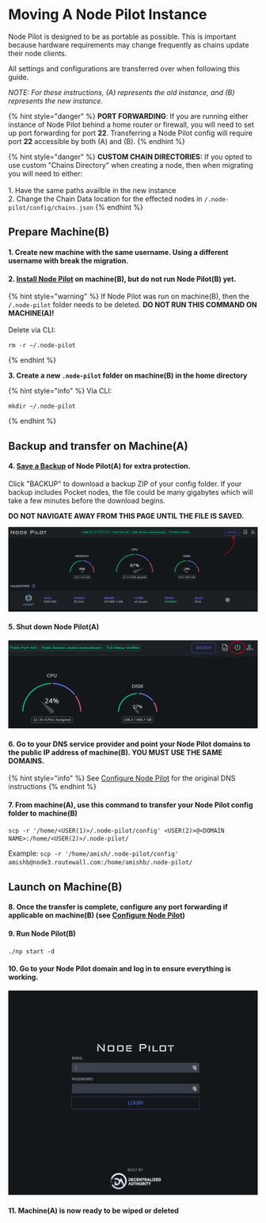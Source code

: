 # Moving A Node Pilot Instance

Node Pilot is designed to be as portable as possible. This is important because hardware requirements may change frequently as chains update their node clients.

All settings and configurations are transferred over when following this guide.

_NOTE: For these instructions, (A) represents the old instance, and (B) represents the new instance._

{% hint style="danger" %}
**PORT FORWARDING**: If you are running either instance of Node Pilot behind a home router or firewall, you will need to set up port forwarding for port **22**. Transferring a Node Pilot config will require port **22** accessible by both (A) and (B).
{% endhint %}

{% hint style="danger" %}
**CUSTOM CHAIN DIRECTORIES:** If you opted to use custom "Chains Directory" when creating a node, then when migrating you will need to either:\
\
1\. Have the same paths availble in the new instance\
2\. Change the Chain Data location for the effected nodes in `/.node-pilot/config/chains.json`
{% endhint %}

## Prepare Machine(B)

#### 1. Create new machine with the same username. Using a different username with break the migration.

#### 2. [Install Node Pilot](../install.md) on machine(B), but do not run Node Pilot(B) yet.

{% hint style="warning" %}
If Node Pilot was run on machine(B), then the `/.node-pilot` folder needs to be deleted. **DO NOT RUN THIS COMMAND ON MACHINE(A)!**\
\
Delete via CLI:

```
rm -r ~/.node-pilot
```
{% endhint %}

**3. Create a new `.node-pilot` folder on machine(B) in the home directory**

{% hint style="info" %}
Via CLI:

```
mkdir ~/.node-pilot
```
{% endhint %}

## Backup and transfer on Machine(A)

#### 4. [Save a Backup](../backup-node-pilot.md) of Node Pilot(A) for extra protection.

Click "BACKUP" to download a backup ZIP of your config folder. If your backup includes Pocket nodes, the file could be many gigabytes which will take a few minutes before the download begins.

**DO NOT NAVIGATE AWAY FROM THIS PAGE UNTIL THE FILE IS SAVED.**

![](<../../.gitbook/assets/backup (1).png>)

#### 5. Shut down Node Pilot(A)

![](<../../.gitbook/assets/image (85).png>)

#### 6. Go to your DNS service provider and point your Node Pilot domains to the public IP address of machine(B). YOU MUST USE THE SAME DOMAINS.

{% hint style="info" %}
See [Configure Node Pilot](../configure/user-dns-ports-tls.md) for the original DNS instructions&#x20;
{% endhint %}

#### 7. From machine(A), use this command to transfer your Node Pilot config folder to machine(B)

```
scp -r '/home/<USER(1)>/.node-pilot/config' <USER(2)>@<DOMAIN NAME>:/home/<USER(2)>/.node-pilot/
```

Example: `scp -r '/home/amish/.node-pilot/config' amishb@node3.routewall.com:/home/amishb/.node-pilot/`

## Launch on Machine(B)

#### 8. Once the transfer is complete, configure any port forwarding if applicable on machine(B) (see [Configure Node Pilot](../configure/user-dns-ports-tls.md))

#### 9. Run Node Pilot(B)

```
./np start -d
```

#### 10. Go to your Node Pilot domain and log in to ensure everything is working.

![](<../../.gitbook/assets/image (19).png>)

#### 11. Machine(A) is now ready to be wiped or deleted
